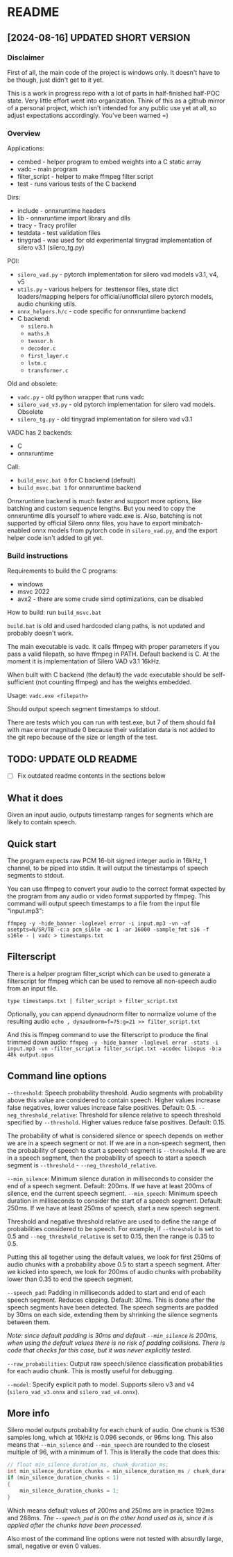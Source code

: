 # README

## \[2024-08-16\] UPDATED SHORT VERSION

### Disclaimer

First of all, the main code of the project is windows only. It doesn't have to be though, just didn't get to it yet.

This is a work in progress repo with a lot of parts in half-finished half-POC state. Very little effort went into organization. Think of this as a github mirror of a personal project, which isn't intended for any public use yet at all, so adjust expectations accordingly. You've been warned =)

### Overview

Applications:
- cembed - helper program to embed weights into a C static array
- vadc - main program
- filter_script - helper to make ffmpeg filter script
- test - runs various tests of the C backend

Dirs:
- include - onnxruntime headers
- lib - onnxruntime import library and dlls
- tracy - Tracy profiler
- testdata - test validation files
- tinygrad - was used for old experimental tinygrad implementation of silero v3.1 (silero_tg.py)

POI:
- `silero_vad.py` - pytorch implementation for silero vad models v3.1, v4, v5
- `utils.py` - various helpers for .testtensor files, state dict loaders/mapping helpers for official/unofficial silero pytorch models, audio chunking utils.
- `onnx_helpers.h/c` - code specific for onnxruntime backend
- C backend:
    - `silero.h`
    - `maths.h`
    - `tensor.h`
    - `decoder.c`
    - `first_layer.c`
    - `lstm.c`
    - `transformer.c`

Old and obsolete:
- `vadc.py` - old python wrapper that runs vadc
- `silero_vad_v3.py` - old pytorch implementation for silero vad models. Obsolete
- `silero_tg.py` - old tinygrad implementation for silero vad v3.1

VADC has 2 backends:
- C
- onnxruntime

Call:
- `build_msvc.bat 0` for C backend (default)
- `build_msvc.bat 1` for onnxruntime backend

Onnxruntime backend is much faster and support more options, like batching and custom sequence lengths. But you need to copy the onnxruntime dlls yourself to where vadc.exe is. Also, batching is not supported by official Silero onnx files, you have to export minibatch-enabled onnx models from pytorch code in `silero_vad.py`, and the export helper code isn't added to git yet.

### Build instructions

Requirements to build the C programs:
- windows
- msvc 2022
- avx2 - there are some crude simd optimizations, can be disabled

How to build:
run `build_msvc.bat`

`build.bat` is old and used hardcoded clang paths, is not updated and probably doesn't work.

The main executable is vadc. It calls ffmpeg with proper parameters if you pass a valid filepath, so have ffmpeg in PATH.
Default backend is C. At the moment it is implementation of Silero VAD v3.1 16kHz.

When built with C backend (the default) the vadc executable should be self-sufficient (not counting ffmpeg) and has the weights embedded.

Usage:
`vadc.exe <filepath>`

Should output speech segment timestamps to stdout.

There are tests which you can run with test.exe, but 7 of them should fail with max error magnitude 0 because their validation data is not added to the git repo because of the size or length of the test.

## TODO: UPDATE OLD README

- [ ] Fix outdated readme contents in the sections below

## What it does

Given an input audio, outputs timestamp ranges for segments which are likely to contain speech.

## Quick start

The program expects raw PCM 16-bit signed integer audio in 16kHz, 1 channel, to be piped into stdin. It will output the timestamps of speech segments to stdout.

You can use ffmpeg to convert your audio to the correct format expected by the program from any audio or video format supported by ffmpeg. This command will output speech timestamps to a file from the input file "input.mp3":

`ffmpeg -y -hide_banner -loglevel error -i input.mp3 -vn -af asetpts=N/SR/TB -c:a pcm_s16le -ac 1 -ar 16000 -sample_fmt s16 -f s16le - | vadc > timestamps.txt`

## Filterscript

There is a helper program filter_script which can be used to generate a filterscript for ffmpeg which can be used to remove all non-speech audio from an input file.

`type timestamps.txt | filter_script > filter_script.txt`

Optionally, you can append dynaudnorm filter to normalize volume of the resulting audio
`echo , dynaudnorm=f=75:g=21 >> filter_script.txt`

And this is ffmpeg command to use the filterscript to produce the final trimmed down audio:
`ffmpeg -y -hide_banner -loglevel error -stats -i input.mp3 -vn -filter_script:a filter_script.txt -acodec libopus -b:a 48k output.opus`

## Command line options

`--threshold`: Speech probability threshold. Audio segments with probability above this value are considered to contain speech. Higher values increase false negatives, lower values increase false positives. Default: 0.5.
`--neg_threshold_relative`: Threshold for silence relative to speech threshold specified by `--threshold`. Higher values reduce false positives. Default: 0.15.

The probability of what is considered silence or speech depends on wether we are in a speech segment or not. If we are in a non-speech segment, then the probability of speech to start a speech segment is `--threshold`. If we are in a speech segment, then the probability of speech to start a speech segment is `--threshold` - `--neg_threshold_relative`.

`--min_silence`: Minimum silence duration in milliseconds to consider the end of a speech segment. Default: 200ms.
If we have at least 200ms of silence, end the current speech segment.
`--min_speech`: Minimum speech duration in milliseconds to consider the start of a speech segment. Default: 250ms.
If we have at least 250ms of speech, start a new speech segment.

Threshold and negative threshold relative are used to define the range of probabilities considered to be speech. For example, if `--threshold` is set to 0.5 and `--neg_threshold_relative` is set to 0.15, then the range is 0.35 to 0.5.

Putting this all together using the default values, we look for first 250ms of audio chunks with a probability above 0.5 to start a speech segment. After we kicked into speech, we look for 200ms of audio chunks with probability lower than 0.35 to end the speech segment.

`--speech_pad`: Padding in milliseconds added to start and end of each speech segment. Reduces clipping. Default: 30ms.
This is done after the speech segments have been detected. The speech segments are padded by 30ms on each side, extending them by shrinking the silence segments between them.

*Note: since default padding is 30ms and default `--min_silence` is 200ms, when using the default values there is no risk of padding collisions. There is code that checks for this case, but it was never explicitly tested.*

`--raw_probabilities`: Output raw speech/silence classification probabilities for each audio chunk. This is mostly useful for debugging.

`--model`: Specify explicit path to model. Supports silero v3 and v4 (`silero_vad_v3.onnx` and `silero_vad_v4.onnx`).

## More info

Silero model outputs probability for each chunk of audio. One chunk is 1536 samples long, which at 16kHz is 0.096 seconds, or 96ms long.
This also means that `--min_silence` and `--min_speech` are rounded to the closest multiple of 96, with a minimum of 1. This is literally the code that does this:

```cpp
// float min_silence_duration_ms, chunk_duration_ms;
int min_silence_duration_chunks = min_silence_duration_ms / chunk_duration_ms + 0.5f;
if (min_silence_duration_chunks < 1)
{
    min_silence_duration_chunks = 1;
}
```

Which means default values of 200ms and 250ms are in practice 192ms and 288ms.
*The `--speech_pad` is on the other hand used as is, since it is applied after the chunks have been processed.*

Also most of the command line options were not tested with absurdly large, small, negative or even 0 values.
